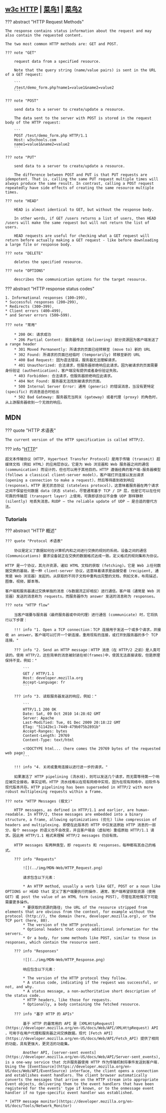 
## [w3c HTTP](https://www.w3schools.com/tags/ref_httpmessages.asp) | [菜鸟1](https://www.runoob.com/tags/html-httpmessages.html) | [菜鸟2](https://www.runoob.com/http/http-status-codes.html)

??? abstract "HTTP Request Methods"

    The response contains status information about the request and may also contain the requested content.

    The two most common HTTP methods are: GET and POST.

    ??? note "GET"

        request data from a specified resource.

        Note that the query string (name/value pairs) is sent in the URL of a GET request:

        ```
        /test/demo_form.php?name1=value1&name2=value2
        ```

    ??? note "POST"

        send data to a server to create/update a resource.

        The data sent to the server with POST is stored in the request body of the HTTP request:

        ```
        POST /test/demo_form.php HTTP/1.1
        Host: w3schools.com
        name1=value1&name2=value2
        ```

    ??? note "PUT"

        send data to a server to create/update a resource.

        The difference between POST and PUT is that PUT requests are idempotent. That is, calling the same PUT request multiple times will always produce the same result. In contrast, calling a POST request repeatedly have side effects of creating the same resource multiple times.

    ??? note "HEAD"

        HEAD is almost identical to GET, but without the response body.

        In other words, if GET /users returns a list of users, then HEAD /users will make the same request but will not return the list of users.

        HEAD requests are useful for checking what a GET request will return before actually making a GET request - like before downloading a large file or response body.

    ??? note "DELETE"

        deletes the specified resource.

    ??? note "OPTIONS"

        describes the communication options for the target resource.

??? abstract "HTTP response status codes"

    1. Informational responses (100–199),
    * Successful responses (200–299),
    * Redirects (300–399),
    * Client errors (400–499),
    * and Server errors (500–599).

    ??? note "常用"

        * 200 OK: 请求成功
        * 206 Partial Content: 服务器传送 (delivering) 部分资源因为客户端发送了 a range header
        * 301 Moved Permanently: 所请求的页面已经转移至 (move to) 新的 URL
        * 302 Found: 所请求的页面已经临时 (temporarily) 转移至新的 URL
        * 400 Bad Request: 因为语法错误，服务器无法理解请求。
        * 401 Unauthorized: 合法请求，但服务器拒绝响应此请求。因为被请求的页面需要身份验证 (authentication)，客户端没有提供或者身份验证失败。
        * 403 Forbidden: 合法请求，但服务器拒绝响应此请求。
        * 404 Not Found: 服务器无法找到被请求的页面。
        * 500 Internal Server Error: 通用 (generic) 的错误消息，当没有更特定 (specific) 的消息适合时给出 
        * 502 Bad Gateway: 服务器充当网关 (gateway) 或者代理 (proxy) 的角色时，从上游服务器收到一个无效的响应。
        




## MDN

??? quote "HTTP 术语表"

    The current version of the HTTP specification is called HTTP/2.


??? info "[HTTP](https://developer.mozilla.org/en-US/docs/Web/HTTP)"

    超文本传输​​协议（HTTP, Hypertext Transfer Protocol）是用于传输 (transmit) 超媒体文档（例如 HTML）的应用层协议。它是为 Web 浏览器和 Web 服务器之间的通信 (communication) 而设计的，但也可以用于其他目的。HTTP 遵循经典的客户端-服务器模型 (follows a classical client-server model)，客户端打开连接以发出请求 (opening a connection to make a request)，然后等待直到收到响应 (response)。HTTP 是无状态协议 (stateless protocol)，这意味着服务器在两个请求之间不保留任何数据 data（状态 state）。尽管通常基于 TCP / IP 层，但是它可以在任何可靠的传输层 (transport layer) 上使用，可靠即该协议不会像 UDP 那样静默 (silently) 地丢失消息。RUDP — the reliable update of UDP — 是合适的替代方法。

### Tutorials

??? abstract "HTTP 概述"

    ??? quote "Protocol 术语表"

        协议是定义了数据如何在计算机内和之间进行交换的规则的系统。设备之间的通信 (Communications) 要求设备就正在交换的数据格式达成一致。定义格式的规则集称为协议。

    HTTP 是一个协议，其允许资源，诸如 HTML 文档的获取 (fetching)。它是 Web 上任何数据交换的基础，是一种 client-server 协议，这意味着请求是由接受者（recipient, 通常是 Web 浏览器）发起的。从获取的不同子文档中重构出完整的文档，例如文本，布局描述，图像，视频，脚本等。

    客户端和服务器通过交换单独的消息（与数据流正好相反）进行通信。客户端（通常是 Web 浏览器）发送的消息称为 requests，而服务器作为 answer 发送的消息称为 responses。

    ??? note "HTTP flow"

        当客户端要与服务器（最终服务器或中间代理）进行通信 (communicate) 时，它将执行以下步骤：

        !!! info "1. Open a TCP connection：TCP 连接用于发送一个或多个请求，并接收 an answer。客户端可以打开一个新连接，重用现有的连接，或打开到服务器的多个 TCP 连接。"

        ??? info "2. Send an HTTP message：HTTP 消息（在 HTTP/2 之前）是人类可读的。使用 HTTP/2，这些简单的消息被封装在帧(frames)中，使其无法直接读取，但是原理保持不变。例如："

            ```
            GET / HTTP/1.1
            Host: developer.mozilla.org
            Accept-Language: fr
            ```

        ??? info "3. 读取服务器发送的响应，例如："

            ```
            HTTP/1.1 200 OK
            Date: Sat, 09 Oct 2010 14:28:02 GMT
            Server: Apache
            Last-Modified: Tue, 01 Dec 2009 20:18:22 GMT
            ETag: "51142bc1-7449-479b075b2891b"
            Accept-Ranges: bytes
            Content-Length: 29769
            Content-Type: text/html

            <!DOCTYPE html... (here comes the 29769 bytes of the requested web page)
            ```

        !!! info "4. 关闭或重用连接以进行进一步的请求。"

        如果激活了 HTTP pipelining (流水线)，则可以发送几个请求，而无需等待第一个响应被完全接收。事实证明，HTTP 流水线难以在现有网络中实现，因为在现有网络中，旧软件与现代版本共存。HTTP pipelining has been superseded in HTTP/2 with more robust multiplexing requests within a frame.

    ??? note "HTTP Messages (报文)"

        HTTP messages, as defined in HTTP/1.1 and earlier, are human-readable. In HTTP/2, these messages are embedded into a binary structure, a frame, allowing optimizations (优化) like compression of headers and multiplexing. 即使在此版本的 HTTP 中仅发送原始 HTTP 消息的一部分，每个 message 的语义也不会改变，并且客户端会（虚拟地）重组原始 HTTP/1.1 请求。因此用 HTTP/1.1 格式来理解 HTTP/2 messages 仍旧有效。
        
        HTTP messages 有两种类型，即 requests 和 responses，每种都有其自己的格式。

        ??? info "Requests"

            ![](../img/MDN-Web/HTTP_Request.png)

            请求包含以下元素：

            * An HTTP method, usually a verb like GET, POST or a noun like OPTIONS or HEAD that 定义了客户端要执行的操作. 通常，客户端希望获取资源（使用GET）或 post the value of an HTML form (using POST), 尽管在其他情况下可能需要更多操作。
            * 要获取的资源的路径; the URL of the resource stripped from elements that are obvious from the context, for example without the protocol (http://), the domain (here, developer.mozilla.org), or the TCP port (here, 80).
            * The version of the HTTP protocol.
            * Optional headers that convey additional information for the servers.
            * Or a body, for some methods like POST, similar to those in responses, which contain the resource sent.

        ??? info "Responses"

            ![](../img/MDN-Web/HTTP_Response.png)

            响应包含以下元素：

            * The version of the HTTP protocol they follow.
            * A status code, indicating if the request was successful, or not, and why.
            * A status message, a non-authoritative short description of the status code.
            * HTTP headers, like those for requests.
            * Optionally, a body containing the fetched resource.

        ??? info "基于 HTTP 的 APIs"

            基于 HTTP 的最常用的 API 是 [XMLHttpRequest](https://developer.mozilla.org/en-US/docs/Web/API/XMLHttpRequest) API ，可用于在用户代理和服务器之间交换数据。现代 [Fetch API](https://developer.mozilla.org/en-US/docs/Web/API/Fetch_API) 提供了相同的功能，具有更强大，更灵活的功能集。

            Another API, [server-sent events](https://developer.mozilla.org/en-US/docs/Web/API/Server-sent_events), is a one-way service that 允许服务器使用 HTTP 作为传输机制将事件发送到客户端. Using the [EventSource](https://developer.mozilla.org/en-US/docs/Web/API/EventSource) interface, the client opens a connection and establishes event handlers. The client browser automatically converts the messages that arrive on the HTTP stream into appropriate Event objects, delivering them to the event handlers that have been registered for the events' type if known, or to the onmessage event handler if no type-specific event handler was established.

    * [HTTP message monitor](https://developer.mozilla.org/en-US/docs/Tools/Network_Monitor)

